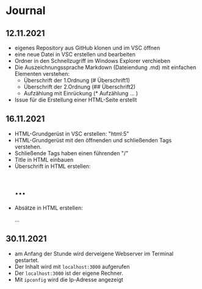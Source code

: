# Journal

## 12.11.2021
* eigenes Repository aus GitHub klonen und im VSC öffnen
* eine neue Datei in VSC erstellen und bearbeiten
* Ordner in den Schnellzugriff im Windows Explorer verchieben
* Die Auszeichnungssprache Markdown (Dateiendung .md) mit einfachen Elementen verstehen:
    * Überschrift der 1.Ordnung (# Überschrift1)
    * Überschrift der 2.Ordnung (## Überschrift2)
    * Aufzählung mit Einrückung (* Aufzählung ... )
* Issue für die Erstellung einer HTML-Seite erstellt


## 16.11.2021
* HTML-Grundgerüst in VSC erstellen: "html:5"
* HTML-Grundgerüst mit den öffnenden und schließenden Tags verstehen.
* Schließende Tags haben einen führenden "/"
* Title in HTML einbauen
* Überschrift in HTML erstellen: <h1>...</h1>
* Absätze in HTML erstellen: <p>...</p>

## 30.11.2021
* am Anfang der Stunde wird derveigene Webserver im Terminal gestartet.
* Der Inhalt wird mit ```localhost:3000``` aufgerufen 
* Der ```localhost:3000``` ist der eigene Rechner.
* Mit ```ipconfig``` wird die Ip-Adresse angezeigt 